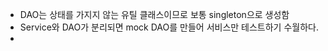 - DAO는 상태를 가지지 않는 유틸 클래스이므로 보통 singleton으로 생성함
- Service와 DAO가 분리되면 mock DAO를 만들어 서비스만 테스트하기 수월하다.
- 